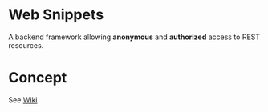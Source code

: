 # Web Snippets
A backend framework allowing **anonymous** and **authorized** access to REST resources.

# Concept 
See [Wiki](https://github.com/LeosDisciple/websnippets/wiki)
